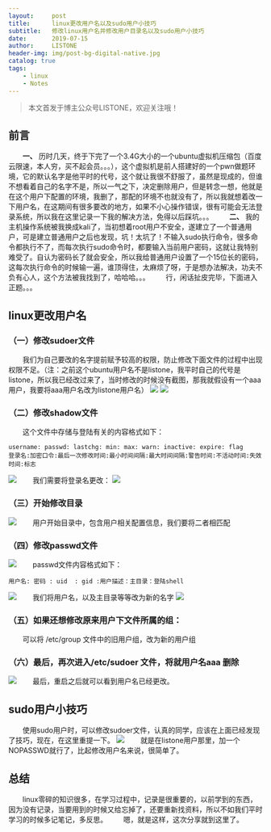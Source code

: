```yaml
---
layout:     post
title:      linux更改用户名以及sudo用户小技巧
subtitle:   修改linux用户名并修改用户目录名以及sudo用户小技巧
date:       2019-07-15
author:     LISTONE
header-img: img/post-bg-digital-native.jpg
catalog: true
tags:
    - linux
    - Notes
---
```

>本文首发于博主公众号LISTONE，欢迎关注哦！

## 前言
&emsp;&emsp;**一、** 历时几天，终于下完了一个3.4G大小的一个ubuntu虚拟机压缩包（百度云限速，本人穷，买不起会员。。。），这个虚拟机是前人搭建好的一个pwn做题环境，它的默认名字是他平时的代号，这个就让我很不舒服了，虽然是现成的，但谁不想看着自己的名字不是，所以一气之下，决定删除用户，但是转念一想，他就是在这个用户下配置的环境，我删了，那配的环境不也就没有了，所以我就想着改一下用户名，在这期间有很多要改的地方，如果不小心操作错误，很有可能会无法登录系统，所以我在这里记录一下我的解决方法，免得以后踩坑。。。
&emsp;&emsp;**二、** 我的主机操作系统被我换成kali了，当初想着root用户不安全，遂建立了一个普通用户，可是建立普通用户之后也发现，坑！太坑了！不输入sudo执行命令，很多命令都执行不了，而每次执行sudo命令时，都要输入当前用户密码，这就让我特别难受了。自认为密码长了就会安全，所以我给普通用户设置了一个15位长的密码，这每次执行命令的时候输一遍，谁顶得住，太麻烦了呀，于是想办法解决，功夫不负有心人，这个方法被我找到了，哈哈哈。。。
&emsp;&emsp;行，闲话扯皮完毕，下面进入正题。。。

## linux更改用户名
### （一）修改sudoer文件
&emsp;&emsp;我们为自己要改的名字提前赋予较高的权限，防止修改下面文件的过程中出现权限不足。（注：之前这个ubuntu用户名不是listone，我平时自己的代号是listone，所以我已经改过来了，当时修改的时候没有截图，那我就假设有一个aaa用户，我要将aaa用户名改为listone用户名）
![](http://wx1.sinaimg.cn/large/007cEDWily1g50kqajt7uj30bl01mjrb.jpg)
![](http://wx3.sinaimg.cn/large/007cEDWily1g50kpo69n7j30ak027glu.jpg)

### （二）修改shadow文件
&emsp;&emsp;这个文件中存储与登陆有关的内容格式如下：
```
username: passwd: lastchg: min: max: warn: inactive: expire: flag   
登录名:加密口令:最后一次修改时间:最小时间间隔:最大时间间隔:警告时间:不活动时间:失效时间:标志
```
![](http://wx2.sinaimg.cn/large/007cEDWily1g50kplsn5oj30au018dg1.jpg)
&emsp;&emsp;我们需要将登录名更改：
![](http://wx4.sinaimg.cn/large/007cEDWily1g50kpjko9vj30bs017wep.jpg)

### （三）开始修改目录
![](http://wx3.sinaimg.cn/large/007cEDWily1g50kph2bu6j30b101cjrb.jpg)
&emsp;&emsp;用户开始目录中，包含用户相关配置信息，我们要将二者相匹配

### （四）修改passwd文件
![](http://wx3.sinaimg.cn/large/007cEDWily1g50kpe77llj30bm01gdfs.jpg)
&emsp;&emsp;passwd文件内容格式如下：
```
用户名: 密码 : uid  : gid :用户描述：主目录：登陆shell
```
![](http://wx3.sinaimg.cn/large/007cEDWily1g50koxxp63j30c601maad.jpg)
&emsp;&emsp;我们将用户名，以及主目录等等改为新的名字
![](http://wx1.sinaimg.cn/large/007cEDWily1g50kpbx41rj30dx01bdg8.jpg)
### （五）如果还想修改原来用户下文件所属的组：
&emsp;&emsp;可以将 /etc/group 文件中的旧用户组，改为新的用户组
### （六）最后，再次进入/etc/sudoer 文件，将就用户名aaa 删除
![](http://wx1.sinaimg.cn/large/007cEDWily1g50kovmzzhj30b001r74g.jpg)
&emsp;&emsp;最后，重启之后就可以看到用户名已经更改。

## sudo用户小技巧
&emsp;&emsp;使用sudo用户时，可以修改sudoer文件，认真的同学，应该在上面已经发现了技巧，现在，在这里重提一下。
![](http://wx2.sinaimg.cn/large/007cEDWily1g50kopephcj309g01w74j.jpg)
&emsp;&emsp;就是在listone用户那里，加一个NOPASSWD就行了，比起修改用户名来说，很简单了。

## 总结
&emsp;&emsp;linux零碎的知识很多，在学习过程中，记录是很重要的，以前学到的东西，因为没有记录，当要用到的时候又给忘掉了，还要重新找资料，所以不如我们平时学习的时候多记笔记，多反思。
&emsp;&emsp;嗯，就是这样，这次分享就到这里了。